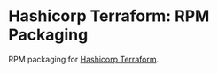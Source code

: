# Hashicorp Terraform: RPM Packaging

RPM packaging for [Hashicorp Terraform](https://github.com/hashicorp/terraform).

